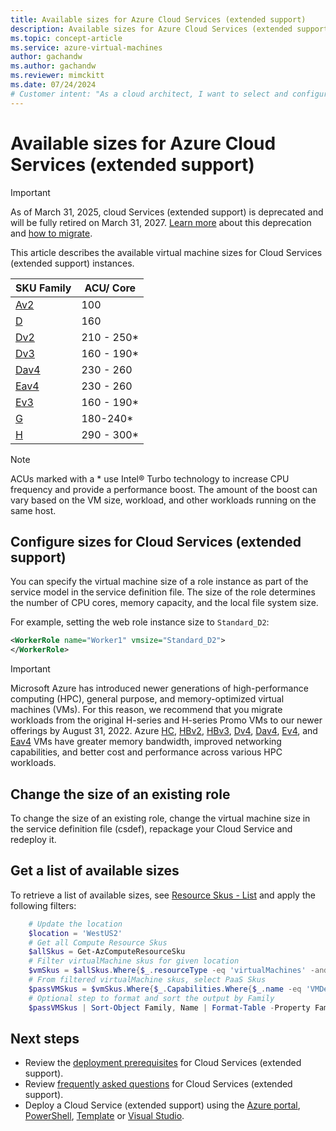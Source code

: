 ```yaml
---
title: Available sizes for Azure Cloud Services (extended support)
description: Available sizes for Azure Cloud Services (extended support) deployments
ms.topic: concept-article
ms.service: azure-virtual-machines
author: gachandw
ms.author: gachandw
ms.reviewer: mimckitt
ms.date: 07/24/2024
# Customer intent: "As a cloud architect, I want to select and configure VM sizes for Cloud Services (extended support) so that I can optimize performance, cost, and scalability for my workloads."
---
```


# Available sizes for Azure Cloud Services (extended support)

> [!IMPORTANT]
> As of March 31, 2025, cloud Services (extended support) is deprecated and will be fully retired on March 31, 2027. [Learn more](https://aka.ms/csesretirement) about this deprecation and [how to migrate](https://aka.ms/cses-retirement-march-2025).

This article describes the available virtual machine sizes for Cloud Services (extended support) instances.   

| SKU Family |  ACU/ Core | 
|---|---|
|[Av2](/azure/virtual-machines/av2-series) | 100 | 
|[D](/azure/virtual-machines/sizes-previous-gen?bc=%2fazure%2fvirtual-machines%2flinux%2fbreadcrumb%2ftoc.json&toc=%2fazure%2fvirtual-machines%2flinux%2ftoc.json#d-series) | 160 | 
|[Dv2](/azure/virtual-machines/dv2-dsv2-series) | 210 - 250* |
|[Dv3](/azure/virtual-machines/dv3-dsv3-series) | 160 - 190* |
|[Dav4](/azure/virtual-machines/dav4-dasv4-series) | 230 - 260 |
|[Eav4](/azure/virtual-machines/eav4-easv4-series) | 230 - 260 |
|[Ev3](/azure/virtual-machines/ev3-esv3-series) | 160 - 190* |
|[G](/azure/virtual-machines/sizes-previous-gen?bc=%2fazure%2fvirtual-machines%2flinux%2fbreadcrumb%2ftoc.json&toc=%2fazure%2fvirtual-machines%2flinux%2ftoc.json#g-series) | 180-240* |
|[H](/azure/virtual-machines/h-series) | 290 - 300* | 


>[!NOTE]
> ACUs marked with a * use Intel® Turbo technology to increase CPU frequency and provide a performance boost. The amount of the boost can vary based on the VM size, workload, and other workloads running on the same host.


## Configure sizes for Cloud Services (extended support)

You can specify the virtual machine size of a role instance as part of the service model in the service definition file. The size of the role determines the number of CPU cores, memory capacity, and the local file system size.

For example, setting the web role instance size to `Standard_D2`: 

```xml
<WorkerRole name="Worker1" vmsize="Standard_D2"> 
</WorkerRole> 
```
>[!IMPORTANT]
> Microsoft Azure has introduced newer generations of high-performance computing (HPC), general purpose, and memory-optimized virtual machines (VMs). For this reason, we recommend that you migrate workloads from the original H-series and H-series Promo VMs to our newer offerings by August 31, 2022. Azure [HC](/azure/virtual-machines/hc-series), [HBv2](/azure/virtual-machines/hbv2-series), [HBv3](/azure/virtual-machines/hbv3-series), [Dv4](/azure/virtual-machines/dv4-dsv4-series), [Dav4](/azure/virtual-machines/dav4-dasv4-series), [Ev4](/azure/virtual-machines/ev4-esv4-series), and [Eav4](/azure/virtual-machines/eav4-easv4-series) VMs have greater memory bandwidth, improved networking capabilities, and better cost and performance across various HPC workloads.

## Change the size of an existing role

To change the size of an existing role, change the virtual machine size in the service definition file (csdef), repackage your Cloud Service and redeploy it. 

## Get a list of available sizes 

To retrieve a list of available sizes, see [Resource Skus - List](/rest/api/compute/resourceskus/list) and apply the following filters:

```powershell
    # Update the location
    $location = 'WestUS2'
    # Get all Compute Resource Skus
    $allSkus = Get-AzComputeResourceSku
    # Filter virtualMachine skus for given location
    $vmSkus = $allSkus.Where{$_.resourceType -eq 'virtualMachines' -and $_.LocationInfo.Location -like $location}
    # From filtered virtualMachine skus, select PaaS Skus
    $passVMSkus = $vmSkus.Where{$_.Capabilities.Where{$_.name -eq 'VMDeploymentTypes'}.Value.Contains("PaaS")}
    # Optional step to format and sort the output by Family
    $passVMSkus | Sort-Object Family, Name | Format-Table -Property Family, Name, Size
```

## Next steps 
- Review the [deployment prerequisites](deploy-prerequisite.md) for Cloud Services (extended support).
- Review [frequently asked questions](faq.yml) for Cloud Services (extended support).
- Deploy a Cloud Service (extended support) using the [Azure portal](deploy-portal.md), [PowerShell](deploy-powershell.md), [Template](deploy-template.md) or [Visual Studio](deploy-visual-studio.md).
